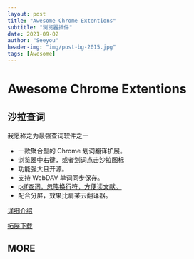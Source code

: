 ```yaml
---
layout: post
title: "Awesome Chrome Extentions"
subtitle: "浏览器插件"
date: 2021-09-02
author: "Seeyou"
header-img: "img/post-bg-2015.jpg"
tags: [Awesome]
---
```


# Awesome Chrome Extentions

## 沙拉查词

我愿称之为最强查词软件之一

- 一款聚合型的 Chrome 划词翻译扩展。
- 浏览器中右键，或者划词点击沙拉图标
- 功能强大且开源。
- 支持 WebDAV 单词同步保存。
- [pdf查词，忽略换行符，方便读文献。](https://github.com/crimx/ext-saladict/issues/1217)
- 配合分屏，效果比肩某云翻译器。

[详细介绍](https://tingtalk.me/saladict/)

[拓展下载](https://chrome.google.com/webstore/detail/%E6%B2%99%E6%8B%89%E6%9F%A5%E8%AF%8D-%E8%81%9A%E5%90%88%E8%AF%8D%E5%85%B8%E5%88%92%E8%AF%8D%E7%BF%BB%E8%AF%91/cdonnmffkdaoajfknoeeecmchibpmkmg?hl=zh-CN)

## MORE

